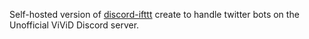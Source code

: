 Self-hosted version of [discord-ifttt](https://discord-ifttt.vercel.app) create to handle twitter bots on the Unofficial ViViD Discord server.
